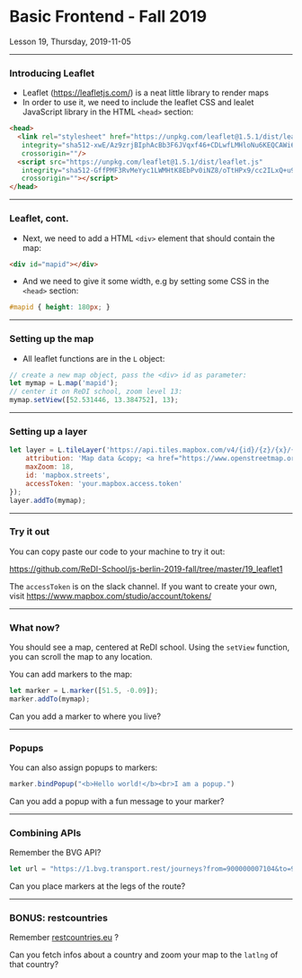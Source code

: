 <!-- .slide: id="lesson19" -->

# Basic Frontend - Fall 2019

Lesson 19, Thursday, 2019-11-05

---

### Introducing Leaflet

* Leaflet (https://leafletjs.com/) is a neat little library to render maps
* In order to use it, we need to include the leaflet CSS and lealet JavaScript library in the HTML `<head>` section:

```html
<head>
  <link rel="stylesheet" href="https://unpkg.com/leaflet@1.5.1/dist/leaflet.css"
   integrity="sha512-xwE/Az9zrjBIphAcBb3F6JVqxf46+CDLwfLMHloNu6KEQCAWi6HcDUbeOfBIptF7tcCzusKFjFw2yuvEpDL9wQ=="
   crossorigin=""/>
  <script src="https://unpkg.com/leaflet@1.5.1/dist/leaflet.js"
   integrity="sha512-GffPMF3RvMeYyc1LWMHtK8EbPv0iNZ8/oTtHPx9/cc2ILxQ+u905qIwdpULaqDkyBKgOaB57QTMg7ztg8Jm2Og=="
   crossorigin=""></script>
</head>
```

---

### Leaflet, cont.

* Next, we need to add a HTML `<div>` element that should contain the map:

```html
<div id="mapid"></div>
```

* And we need to give it some width, e.g by setting some CSS in the `<head>` section:

```css
#mapid { height: 180px; }
```

---

### Setting up the map

* All leaflet functions are in the `L` object:

```js
// create a new map object, pass the <div> id as parameter:
let mymap = L.map('mapid');
// center it on ReDI school, zoom level 13:
mymap.setView([52.531446, 13.384752], 13);
```

---

### Setting up a layer

```js
let layer = L.tileLayer('https://api.tiles.mapbox.com/v4/{id}/{z}/{x}/{y}.png?access_token={accessToken}', {
	attribution: 'Map data &copy; <a href="https://www.openstreetmap.org/">OpenStreetMap</a> contributors, <a href="https://creativecommons.org/licenses/by-sa/2.0/">CC-BY-SA</a>, Imagery © <a href="https://www.mapbox.com/">Mapbox</a>',
	maxZoom: 18,
	id: 'mapbox.streets',
	accessToken: 'your.mapbox.access.token'
});
layer.addTo(mymap);
```

---

### Try it out

You can copy paste our code to your machine to try it out:

https://github.com/ReDI-School/js-berlin-2019-fall/tree/master/19_leaflet1

The `accessToken` is on the slack channel. If you want to create your own, visit https://www.mapbox.com/studio/account/tokens/

---

### What now?

You should see a map, centered at ReDI school. Using the `setView` function, you can scroll the map to any location.

You can add markers to the map:

```js
let marker = L.marker([51.5, -0.09]);
marker.addTo(mymap);
```

Can you add a marker to where you live?

---

### Popups

You can also assign popups to markers:

```js
marker.bindPopup("<b>Hello world!</b><br>I am a popup.")
```

Can you add a popup with a fun message to your marker?

---

### Combining APIs

Remember the BVG API?

```js
let url = "https://1.bvg.transport.rest/journeys?from=900000007104&to=900000100003&bus=false&tickets=false"
```

Can you place markers at the legs of the route?

---

### BONUS: restcountries

Remember [restcountries.eu](https://restcountries.eu) ?

Can you fetch infos about a country and zoom your map to the `latlng` of that country?
